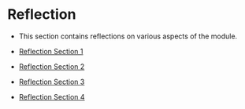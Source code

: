 # Reflection

- This section contains reflections on various aspects of the module.

- [Reflection Section 1](reflection/section1/README.md)
- [Reflection Section 2](reflection/section2/README.md)
- [Reflection Section 3](reflection/section3/README.md)
- [Reflection Section 4](reflection/section4/README.md)
